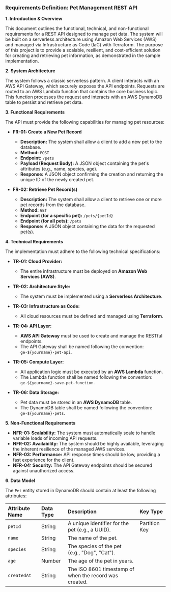 ### **Requirements Definition: Pet Management REST API**

**1. Introduction & Overview**

This document outlines the functional, technical, and non-functional requirements for a REST API designed to manage pet data. The system will be built on a serverless architecture using Amazon Web Services (AWS) and managed via Infrastructure as Code (IaC) with Terraform. The purpose of this project is to provide a scalable, resilient, and cost-efficient solution for creating and retrieving pet information, as demonstrated in the sample implementation.

**2. System Architecture**

The system follows a classic serverless pattern. A client interacts with an AWS API Gateway, which securely exposes the API endpoints. Requests are routed to an AWS Lambda function that contains the core business logic. This function processes the request and interacts with an AWS DynamoDB table to persist and retrieve pet data.

**3. Functional Requirements**

The API must provide the following capabilities for managing pet resources:

* **FR-01: Create a New Pet Record**
    * **Description:** The system shall allow a client to add a new pet to the database.
    * **Method:** `POST`
    * **Endpoint:** `/pets`
    * **Payload (Request Body):** A JSON object containing the pet's attributes (e.g., name, species, age).
    * **Response:** A JSON object confirming the creation and returning the unique ID of the newly created pet.

* **FR-02: Retrieve Pet Record(s)**
    * **Description:** The system shall allow a client to retrieve one or more pet records from the database.
    * **Method:** `GET`
    * **Endpoint (for a specific pet):** `/pets/{petId}`
    * **Endpoint (for all pets):** `/pets`
    * **Response:** A JSON object containing the data for the requested pet(s).

**4. Technical Requirements**

The implementation must adhere to the following technical specifications:

* **TR-01: Cloud Provider:**
    * The entire infrastructure must be deployed on **Amazon Web Services (AWS)**.

* **TR-02: Architecture Style:**
    * The system must be implemented using a **Serverless Architecture**.

* **TR-03: Infrastructure as Code:**
    * All cloud resources must be defined and managed using **Terraform**.

* **TR-04: API Layer:**
    * **AWS API Gateway** must be used to create and manage the RESTful endpoints.
    * The API Gateway shall be named following the convention: `ge-${yourname}-pet-api`.

* **TR-05: Compute Layer:**
    * All application logic must be executed by an **AWS Lambda** function.
    * The Lambda function shall be named following the convention: `ge-${yourname}-save-pet-function`.

* **TR-06: Data Storage:**
    * Pet data must be stored in an **AWS DynamoDB** table.
    * The DynamoDB table shall be named following the convention: `ge-${yourname}-pets`.

**5. Non-Functional Requirements**

* **NFR-01: Scalability:** The system must automatically scale to handle variable loads of incoming API requests.
* **NFR-02: Availability:** The system should be highly available, leveraging the inherent resilience of the managed AWS services.
* **NFR-03: Performance:** API response times should be low, providing a fast experience for the client.
* **NFR-04: Security:** The API Gateway endpoints should be secured against unauthorized access.

**6. Data Model**

The `Pet` entity stored in DynamoDB should contain at least the following attributes:

| Attribute Name | Data Type | Description                                        | Key Type      |
| :------------- | :-------- | :------------------------------------------------- | :------------ |
| `petId`        | String    | A unique identifier for the pet (e.g., a UUID).    | Partition Key |
| `name`         | String    | The name of the pet.                               |               |
| `species`      | String    | The species of the pet (e.g., "Dog", "Cat").       |               |
| `age`          | Number    | The age of the pet in years.                       |               |
| `createdAt`    | String    | The ISO 8601 timestamp of when the record was created. |               |
